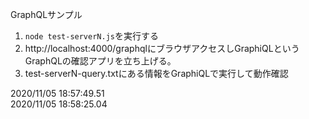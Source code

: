 GraphQLサンプル

1. `node test-serverN.js`を実行する
2. http://localhost:4000/graphqlにブラウザアクセスしGraphiQLというGraphQLの確認アプリを立ち上げる。
3. test-serverN-query.txtにある情報をGraphiQLで実行して動作確認

2020/11/05 18:57:49.51  
2020/11/05 18:58:25.04  
